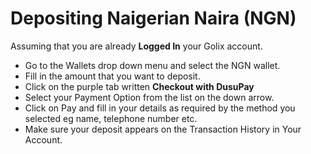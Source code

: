 # Depositing Naigerian Naira (NGN)

Assuming that you are already **Logged In** your Golix account.

-   Go to the Wallets drop down menu and select the NGN wallet.
-   Fill in the amount that you want to deposit.
-   Click on the purple tab written  **Checkout with DusuPay**
-   Select your Payment Option from the list on the down arrow.
-   Click on Pay and fill in your details as required by the method you selected eg name, telephone number etc.
-   Make sure your deposit appears on the Transaction History in Your Account.
